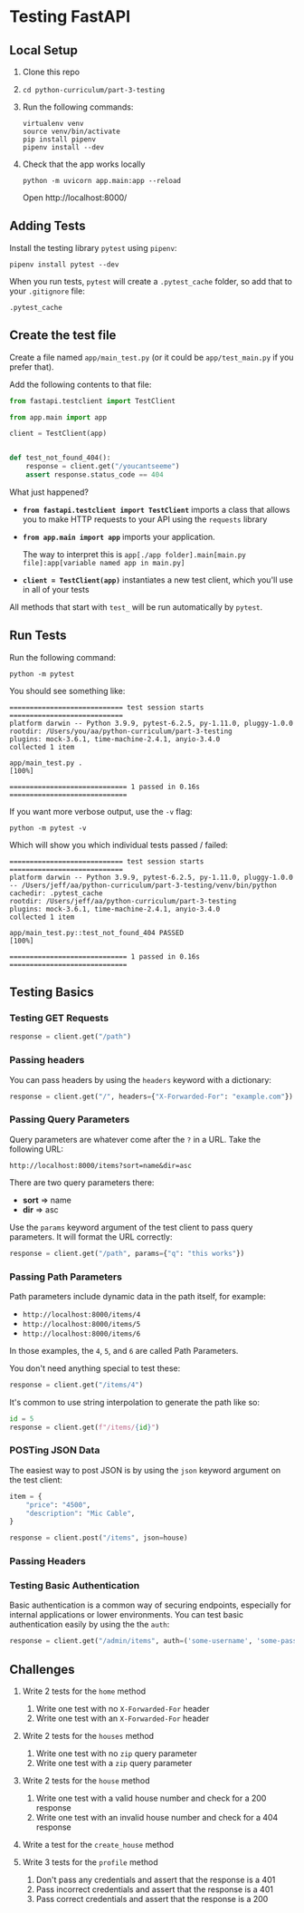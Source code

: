# Testing FastAPI

## Local Setup

1. Clone this repo
1. `cd python-curriculum/part-3-testing`
1. Run the following commands:

    ```
    virtualenv venv
    source venv/bin/activate
    pip install pipenv
    pipenv install --dev
    ```

1. Check that the app works locally

    ```
    python -m uvicorn app.main:app --reload
    ```

    Open http://localhost:8000/

## Adding Tests

Install the testing library `pytest` using `pipenv`:

```
pipenv install pytest --dev
```

When you run tests, `pytest` will create a `.pytest_cache` folder, so add that to your `.gitignore` file:

```
.pytest_cache
```

## Create the test file

Create a file named `app/main_test.py` (or it could be `app/test_main.py` if you prefer that).

Add the following contents to that file:

```py
from fastapi.testclient import TestClient

from app.main import app

client = TestClient(app)


def test_not_found_404():
    response = client.get("/youcantseeme")
    assert response.status_code == 404
```

What just happened?

- **`from fastapi.testclient import TestClient`** imports a class that allows you to make HTTP requests to your API using the `requests` library
- **`from app.main import app`** imports your application. 
  
  The way to interpret this is `app[./app folder].main[main.py file]:app[variable named app in main.py]`

- **`client = TestClient(app)`** instantiates a new test client, which you'll use in all of your tests

All methods that start with `test_` will be run automatically by `pytest`.


## Run Tests

Run the following command:

```
python -m pytest
```

You should see something like:

```
============================ test session starts ============================
platform darwin -- Python 3.9.9, pytest-6.2.5, py-1.11.0, pluggy-1.0.0
rootdir: /Users/you/aa/python-curriculum/part-3-testing
plugins: mock-3.6.1, time-machine-2.4.1, anyio-3.4.0
collected 1 item                                                            

app/main_test.py .                                                    [100%]

============================= 1 passed in 0.16s =============================
```

If you want more verbose output, use the `-v` flag:

```
python -m pytest -v
```

Which will show you which individual tests passed / failed:

```
============================ test session starts ============================
platform darwin -- Python 3.9.9, pytest-6.2.5, py-1.11.0, pluggy-1.0.0 -- /Users/jeff/aa/python-curriculum/part-3-testing/venv/bin/python
cachedir: .pytest_cache
rootdir: /Users/jeff/aa/python-curriculum/part-3-testing
plugins: mock-3.6.1, time-machine-2.4.1, anyio-3.4.0
collected 1 item                                                            

app/main_test.py::test_not_found_404 PASSED                           [100%]

============================= 1 passed in 0.16s =============================
```

## Testing Basics

### Testing GET Requests

```py
response = client.get("/path")
```

### Passing headers

You can pass headers by using the `headers` keyword with a dictionary:

```py
response = client.get("/", headers={"X-Forwarded-For": "example.com"})
```

### Passing Query Parameters

Query parameters are whatever come after the `?` in a URL. Take the following URL:

```
http://localhost:8000/items?sort=name&dir=asc
```

There are two query parameters there:
- **sort** => name
- **dir** => asc

Use the `params` keyword argument of the test client to pass query parameters. It will format the URL correctly:

```py
response = client.get("/path", params={"q": "this works"})
```

### Passing Path Parameters

Path parameters include dynamic data in the path itself, for example:

- `http://localhost:8000/items/4`
- `http://localhost:8000/items/5`
- `http://localhost:8000/items/6`

In those examples, the `4`, `5`, and `6` are called Path Parameters.

You don't need anything special to test these:

```py
response = client.get("/items/4")
```

It's common to use string interpolation to generate the path like so:

```py
id = 5
response = client.get(f"/items/{id}")
```

### POSTing JSON Data

The easiest way to post JSON is by using the `json` keyword argument on the test client:

```py
item = {
    "price": "4500",
    "description": "Mic Cable",
}

response = client.post("/items", json=house)
```

### Passing Headers



### Testing Basic Authentication

Basic authentication is a common way of securing endpoints, especially for internal applications or lower environments. You can test basic authentication easily by using the the `auth`:

```py
response = client.get("/admin/items", auth=('some-username', 'some-password'))
```

## Challenges

1. Write 2 tests for the `home` method
   1. Write one test with no `X-Forwarded-For` header
   2. Write one test with an `X-Forwarded-For` header

2. Write 2 tests for the `houses` method
   1. Write one test with no `zip` query parameter
   2. Write one test with a `zip` query parameter

3. Write 2 tests for the `house` method
   1. Write one test with a valid house number and check for a 200 response
   2. Write one test with an invalid house number and check for a 404 response

4. Write a test for the `create_house` method

5. Write 3 tests for the `profile` method
   1. Don't pass any credentials and assert that the response is a 401
   2. Pass incorrect credentials and assert that the response is a 401
   3. Pass correct credentials and assert that the response is a 200
